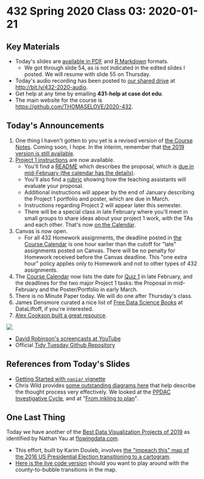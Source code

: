 # 432 Spring 2020 Class 03: 2020-01-21

## Key Materials

- Today's slides are [available in PDF](https://github.com/THOMASELOVE/2020-432/blob/master/classes/class03/432_2020_slides03.pdf) and [R Markdown](https://github.com/THOMASELOVE/2020-432/blob/master/classes/class03/432_2020_slides03.Rmd) formats.
    - We got through slide 54, as is not indicated in the edited slides I posted. We will resume with slide 55 on Thursday.
- Today's audio recording has been posted to [our shared drive](http://bit.ly/432-2020-audio) at http://bit.ly/432-2020-audio.
- Get help at any time by emailing **431-help at case dot edu**.
- The main website for the course is https://github.com/THOMASELOVE/2020-432.

## Today's Announcements

1. One thing I haven't gotten to you yet is a revised version of [the Course Notes](https://thomaselove.github.io/2020-432-book/). Coming soon, I hope. In the interim, remember that [the 2019 version is still available](https://thomaselove.github.io/2019-432-book/).
2. [Project 1 instructions](https://github.com/THOMASELOVE/2020-432/tree/master/projects/project1) are now available.
    - You'll find a [README](https://github.com/THOMASELOVE/2020-432/tree/master/projects/project1) which describes the proposal, which is [due in mid-February (the calendar has the details)](https://github.com/THOMASELOVE/2020-432/blob/master/calendar.md).
    - You'll also find a [rubric](https://github.com/THOMASELOVE/2020-432/blob/master/projects/project1/project1_proposal_rubric.md) showing how the teaching assistants will evaluate your proposal.
    - Additional instructions will appear by the end of January describing the Project 1 portfolio and poster, which are due in March.
    - Instructions regarding Project 2 will appear later this semester.
    - There will be a special class in late February where you'll meet in small groups to share ideas about your project 1 work, with the TAs and each other. That's now [on the Calendar](https://github.com/THOMASELOVE/2020-432/blob/master/calendar.md).
3. Canvas is now open. 
    - For all 432 Homework assignments, the deadline posted in [the Course Calendar](https://github.com/THOMASELOVE/2020-432/blob/master/calendar.md) is one hour earlier than the cutoff for "late" assignments posted on Canvas. There will be no penalty for Homework received before the Canvas deadline. This "one extra hour" policy applies only to Homework and not to other types of 432 assignments.
4. The [Course Calendar](https://github.com/THOMASELOVE/2020-432/blob/master/calendar.md) now lists the date for [Quiz 1](https://github.com/THOMASELOVE/2020-432/tree/master/quizzes) in late February, and the deadlines for the two major Project 1 tasks: the Proposal in mid-February and the Poster/Portfolio in early March.
5. There is no Minute Paper today. We will do one after Thursday's class.
6. James Densmore curated a nice list of [Free Data Science Books](https://www.dataliftoff.com/free-data-science-books/) at DataLiftoff, if you're interested.
7. [Alex Cookson built a great resource](https://twitter.com/alexcookson/status/1216798492183670784?s=11). 

![](https://github.com/THOMASELOVE/2020-432/blob/master/classes/class03/figures/cookson_2020-01-13.PNG)

- [David Robinson's screencasts at YouTube](https://www.youtube.com/user/safe4democracy/videos)
- Official [Tidy Tuesday Github Repository](https://github.com/rfordatascience/tidytuesday)

## References from Today's Slides

- [Getting Started with `naniar` vignette](https://cran.r-project.org/web/packages/naniar/vignettes/getting-started-w-naniar.html)
- Chris Wild provides [some outstanding diagrams here](https://www.stat.auckland.ac.nz/~wild/StatThink/) that help describe the thought process very effectively. We looked at the [PPDAC Investigative Cycle](https://www.stat.auckland.ac.nz/~wild/StatThink/images/99.Investigative.png), and at "[From inkling to plan](https://www.stat.auckland.ac.nz/~wild/StatThink/images/99.Inkling.png)".

## One Last Thing

Today we have another of the [Best Data Visualization Projects of 2019](https://flowingdata.com/2019/12/19/best-data-visualization-projects-of-2019/) as identified by Nathan Yau at [flowingdata.com](https://flowingdata.com/). 

- This effort, built by Karim Douïeb, involves [the "impeach this" map of the 2016 US Presidential Election transitioning to a cartogram](https://flowingdata.com/2019/10/08/fixing-the-impeach-this-map-with-a-transition-to-a-cartogram/). 
- [Here is the live code version](https://observablehq.com/@karimdouieb/try-to-impeach-this-challenge-accepted) should you want to play around with the county-to-bubble transitions in the map.
